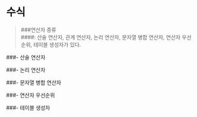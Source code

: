 # 수식

>###연산자 종류  
####: 산술 연산자, 관계 연산자, 논리 연산자, 문자열 병합 연산자, 연산자 우선순위, 테이블 생성자가 있다.

###- 산술 연산자

###- 논리 연산자

###- 문자열 병합 연산자

###- 연산자 우선순위

###- 테이블 생성자
 
